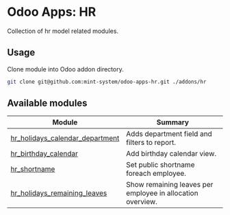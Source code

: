 # Odoo Apps: HR

Collection of hr model related modules.

## Usage

Clone module into Odoo addon directory.

```bash
git clone git@github.com:mint-system/odoo-apps-hr.git ./addons/hr
```

## Available modules

| Module                                                              | Summary                                                    |
| ------------------------------------------------------------------- | ---------------------------------------------------------- |
| [hr_holidays_calendar_department](hr_holidays_calendar_department/) | Adds department field and filters to report.               |
| [hr_birthday_calendar](hr_birthday_calendar/)                       | Add birthday calendar view.                                |
| [hr_shortname](hr_shortname/)                                       | Set public shortname foreach employee.                     |
| [hr_holidays_remaining_leaves](hr_holidays_remaining_leaves)        | Show remaining leaves per employee in allocation overview. |